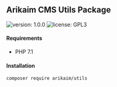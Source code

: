 ## Arikaim CMS Utils Package
![version: 1.0.0](https://img.shields.io/github/release/arikaim/utils.svg)
![license: GPL3](https://img.shields.io/badge/License-GPLv3-blue.svg)



#### Requirements 
  * PHP 7.1


#### Installation

```sh
composer require arikaim/utils
```

